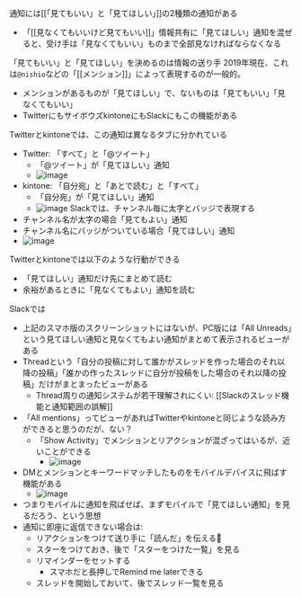 
通知には[[「見てもいい」と「見てほしい」]]の2種類の通知がある
- 「[[見なくてもいいけど見てもいい]]」情報共有に「見てほしい」通知を混ぜると、受け手は「見なくてもいい」ものまで全部見なければならなくなる

「見てもいい」と「見てほしい」を決めるのは情報の送り手
2019年現在、これは`@nishio`などの「[[メンション]]」によって表現するのが一般的。
- メンションがあるものが「見てほしい」で、ないものは「見てもいい」「見なくてもいい」
- TwitterにもサイボウズkintoneにもSlackにもこの機能がある

Twitterとkintoneでは、この通知は異なるタブに分かれている
- Twitter: 「すべて」と「@ツイート」
    - 「@ツイート」が「見てほしい」通知
    - ![image](https://gyazo.com/657a85bf95c26da133666f2f72593d1d/thumb/1000)
- kintone: 「自分宛」と「あとで読む」と「すべて」
    - 「自分宛」が「見てほしい」通知
    - ![image](https://gyazo.com/796cb4b66bf52e9d22492214249bd067/thumb/1000)
Slackでは、チャンネル毎に太字とバッジで表現する
- チャンネル名が太字の場合「見てもよい」通知
- チャンネル名にバッジがついている場合「見てほしい」通知
- ![image](https://gyazo.com/e62e4a6b8562cf68b601a7bb0eee8249/thumb/1000)

Twitterとkintoneでは以下のような行動ができる
- 「見てほしい」通知だけ先にまとめて読む
- 余裕があるときに「見なくてもよい」通知を読む

Slackでは
- 上記のスマホ版のスクリーンショットにはないが、PC版には「All Unreads」という見てほしい通知と見なくてもよい通知がまとめて表示されるビューがある
- Threadという「自分の投稿に対して誰かがスレッドを作った場合のそれ以降の投稿」「誰かの作ったスレッドに自分が投稿をした場合のそれ以降の投稿」だけがまとまったビューがある
    - Thread周りの通知システムが若干理解されにくい: [[Slackのスレッド機能と通知範囲の誤解]]
- 「All mentions」ってビューがあればTwitterやkintoneと同じような読み方ができると思うのだが、ない？
    - 「Show Activity」でメンションとリアクションが混ざってはいるが、近いことができる
        - ![image](https://gyazo.com/c69db717e172632a2fbc6e7c4c08aa4d/thumb/1000)
- DMとメンションとキーワードマッチしたものをモバイルデバイスに飛ばす機能がある
    - ![image](https://gyazo.com/0a3dabeae0bf4c382162d7f9a88bdffd/thumb/1000)
- つまりモバイルに通知を飛ばせば、まずモバイルで「見てほしい通知」を見るだろう、という思想
- 通知に即座に返信できない場合は:
    - リアクションをつけて送り手に「読んだ」を伝える👀
    - スターをつけておき、後で「スターをつけた一覧」を見る
    - リマインダーをセットする
        - スマホだと長押しでRemind me laterできる
    - スレッドを開始しておいて、後でスレッド一覧を見る
